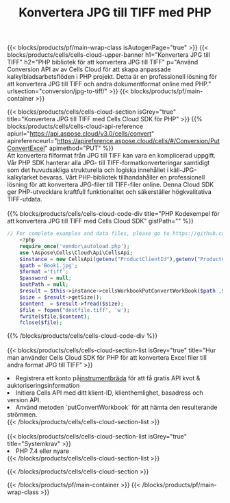 ﻿---
title:  Konvertera JPG till TIFF med PHP
description:  Använda Aspose.Cells Cloud SDK för PHP för att konvertera en fil i JPG-format till en fil i TIFF-format.
---
{{< blocks/products/pf/main-wrap-class isAutogenPage="true" >}}
{{< blocks/products/cells/cells-cloud-upper-banner h1="Konvertera JPG till TIFF" h2="PHP bibliotek för att konvertera JPG till TIFF" p="Använd Conversion API av av Cells Cloud för att skapa anpassade kalkylbladsarbetsflöden i PHP projekt. Detta är en professionell lösning för att konvertera JPG till TIFF och andra dokumentformat online med PHP." urlsection="conversion/jpg-to-tiff/" >}}
{{< blocks/products/pf/main-container >}}

{{< blocks/products/cells/cells-cloud-section isGrey="true" title="Konvertera JPG till TIFF med Cells Cloud SDK för PHP" >}}
{{% blocks/products/cells/cells-cloud-api-reference apiurl="https://api.aspose.cloud/v3.0/cells/convert" apireferenceurl="https://apireference.aspose.cloud/cells/#/Conversion/PutConvertExcel" apimethod="PUT" %}}
<br/>
Att konvertera filformat från JPG till TIFF kan vara en komplicerad uppgift. Vår PHP SDK hanterar alla JPG- till TIFF-formatkonverteringar samtidigt som det huvudsakliga strukturella och logiska innehållet i käll-JPG-kalkylarket bevaras. Vårt PHP-bibliotek tillhandahåller en professionell lösning för att konvertera JPG-filer till TIFF-filer online. Denna Cloud SDK ger PHP-utvecklare kraftfull funktionalitet och säkerställer högkvalitativa TIFF-utdata.
<br/>
<br/>
{{% blocks/products/cells/cells-cloud-code-div title="PHP Kodexempel för att konvertera JPG till TIFF med Cells Cloud SDK" gistPath="" %}}
 
```php
// For complete examples and data files, please go to https://github.com/aspose-cells-cloud/aspose-cells-cloud-php/
    <?php
    require_once('vendor\autoload.php');
    use \Aspose\Cells\Cloud\Api\CellsApi;
    $instance = new CellsApi(getenv("ProductClientId"),getenv("ProductClientSecret"));
    $path ='Book1.jpg';    
    $format ='tiff';
    $password = null;
    $outPath = null;      
    $result = $this->instance->cellsWorkbookPutConvertWorkBook($path ,$format, $password,  $outPath);
    $size = $result->getSize();
    $content  = $result->fread($size);
    $file = fopen("destfile.tiff", 'w');
    fwrite($file,$content);
    fclose($file);
```
 
{{% /blocks/products/cells/cells-cloud-code-div %}}
<br/>
<br/>
{{< blocks/products/cells/cells-cloud-section-list isGrey="true" title="Hur man använder Cells Cloud SDK för PHP för att konvertera Excel filer till andra format JPG till TIFF" >}}
<li> Registrera ett konto på<a href="https://dashboard.aspose.cloud/">instrumentbräda</a> för att få gratis API kvot & auktoriseringsinformation</li>
<li>Initiera Cells API med ditt klient-ID, klienthemlighet, basadress och version API.</li>
<li>Använd metoden `putConvertWorkbook` för att hämta den resulterande strömmen.</li>
{{< /blocks/products/cells/cells-cloud-section-list >}}
<br/>
<br/>
{{< blocks/products/cells/cells-cloud-section-list isGrey="true" title="Systemkrav" >}}
<li>PHP 7.4 eller nyare</li>
{{< /blocks/products/cells/cells-cloud-section-list >}}

{{< /blocks/products/cells/cells-cloud-section >}}

{{< /blocks/products/pf/main-container >}}
{{< /blocks/products/pf/main-wrap-class >}}
